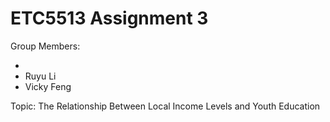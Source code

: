 # ETC5513 Assignment 3

Group Members:

*
* Ruyu  Li
* Vicky Feng

Topic: The Relationship Between Local Income Levels and Youth Education